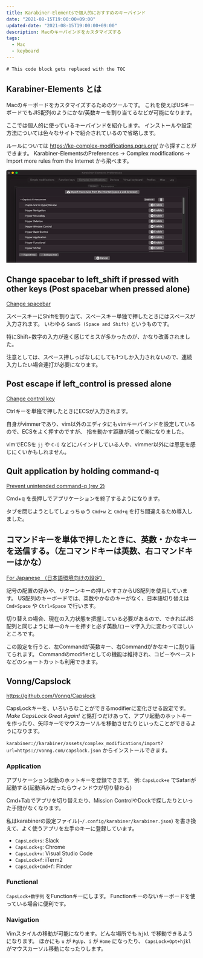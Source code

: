 ```yaml
---
title: Karabiner-Elementsで個人的におすすめのキーバインド
date: "2021-08-15T19:00:00+09:00"
updated-date: "2021-08-15T19:00:00+09:00"
description: Macのキーバインドをカスタマイズする
tags:
  - Mac
  - keyboard
---
```



````toc
# This code block gets replaced with the TOC
````

## Karabiner-Elements とは

Macのキーボードをカスタマイズするためのツールです。
これを使えばUSキーボードでもJIS配列のようにかな/英数キーを割り当てるなどが可能になります。

ここでは個人的に使っているキーバインドを紹介します。
インストールや設定方法については色々なサイトで紹介されているので省略します。

ルールについては <https://ke-complex-modifications.pqrs.org/> から探すことができます。
Karabiner-ElementsのPreferences -> Complex modifications -> Import more rules from the Internet から飛べます。

![public/static/2021-08-15-16-28-21.png](static/2021-08-15-16-28-21.png)

## Change spacebar to left_shift if pressed with other keys (Post spacebar when pressed alone)

[Change spacebar](https://ke-complex-modifications.pqrs.org/#spacebar)

スペースキーにShiftを割り当て、スペースキー単独で押したときにはスペースが入力されます。
いわゆる `SandS (Space and Shift)` というものです。

特にShift+数字の入力が遠く感じてミスが多かったのが、かなり改善されました。

注意としては、スペース押しっぱなしにしても1つしか入力されないので、連続入力したい場合連打が必要になります。

## Post escape if left_control is pressed alone

[Change control key](https://ke-complex-modifications.pqrs.org/#control)

Ctrlキーを単独で押したときにECSが入力されます。

自身がvimmerであり、vim以外のエディタにもvimキーバインドを設定しているので、ECSをよく押すのですが、
指を動かす距離が減って楽になりました。

vimでECSを `jj` や `C-[` などにバインドしている人や、vimmer以外には恩恵を感じにくいかもしれません。

## Quit application by holding command-q

[Prevent unintended command-q (rev 2)](https://ke-complex-modifications.pqrs.org/#command_q)

Cmd+q を長押しでアプリケーションを終了するようになります。

タブを閉じようとしてしょっちゅう `Cmd+w` と `Cmd+q` を打ち間違えるため導入しました。

## コマンドキーを単体で押したときに、英数・かなキーを送信する。（左コマンドキーは英数、右コマンドキーはかな）

[For Japanese （日本語環境向けの設定）](https://ke-complex-modifications.pqrs.org/#japanese)

記号の配置の好みや、リターンキーの押しやすさからUS配列を使用しています。
US配列のキーボードでは、英数やかなのキーがなく、日本語切り替えは `Cmd+Space` や `Ctrl+Space` で行います。

切り替えの場合、現在の入力状態を把握している必要があるので、できればJIS配列と同じように単一のキーを押すと必ず英数/ローマ字入力に変わってほしいところです。

この設定を行うと、左Commandが英数キー、右Commandがかなキーに割り当てられます。
Commandのmodifierとしての機能は維持され、コピーやペーストなどのショートカットも利用できます。

## Vonng/Capslock

<https://github.com/Vonng/Capslock>

CapsLockキーを、いろいろなことができるmodifierに変化させる設定です。
*Make CapsLock Great Again!* と銘打つだけあって、アプリ起動のホットキーを作ったり、矢印キーでマウスカーソルを移動させたりといったことができるようになります。

`karabiner://karabiner/assets/complex_modifications/import?url=https://vonng.com/capslock.json` からインストールできます。

### Application

アプリケーション起動のホットキーを登録できます。
例: `CapsLock+e` でSafariが起動する(起動済みだったらウィンドウが切り替わる)

Cmd+Tabでアプリを切り替えたり、Mission ControlやDockで探したりといった手間がなくなります。

私はkarabinerの設定ファイル(`~/.config/karabiner/karabiner.json`) を書き換えて、よく使うアプリを左手のキーに登録しています。

* `CapsLock+s`: Slack
* `CapsLock+g`: Chrome
* `CapsLock+v`: Visual Studio Code
* `CapsLock+f`: iTerm2
* `CapsLock+Cmd+f`: Finder

### Functional

`CapsLock+数字列` をFunctionキーにします。
Functionキーのないキーボードを使っている場合に便利です。

### Navigation

Vimスタイルの移動が可能になります。どんな場所でも `hjkl` で移動できるようになります。
ほかにも `u` が `PgUp`、`i` が `Home` になったり、
`CapsLock+Opt+hjkl` がマウスカーソル移動になったりします。
